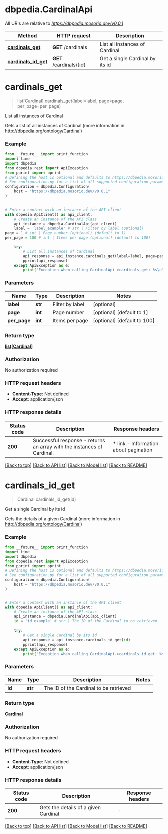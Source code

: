 # dbpedia.CardinalApi

All URIs are relative to *https://dbpedia.mosorio.dev/v0.0.1*

Method | HTTP request | Description
------------- | ------------- | -------------
[**cardinals_get**](CardinalApi.md#cardinals_get) | **GET** /cardinals | List all instances of Cardinal
[**cardinals_id_get**](CardinalApi.md#cardinals_id_get) | **GET** /cardinals/{id} | Get a single Cardinal by its id


# **cardinals_get**
> list[Cardinal] cardinals_get(label=label, page=page, per_page=per_page)

List all instances of Cardinal

Gets a list of all instances of Cardinal (more information in http://dbpedia.org/ontology/Cardinal)

### Example

```python
from __future__ import print_function
import time
import dbpedia
from dbpedia.rest import ApiException
from pprint import pprint
# Defining the host is optional and defaults to https://dbpedia.mosorio.dev/v0.0.1
# See configuration.py for a list of all supported configuration parameters.
configuration = dbpedia.Configuration(
    host = "https://dbpedia.mosorio.dev/v0.0.1"
)


# Enter a context with an instance of the API client
with dbpedia.ApiClient() as api_client:
    # Create an instance of the API class
    api_instance = dbpedia.CardinalApi(api_client)
    label = 'label_example' # str | Filter by label (optional)
page = 1 # int | Page number (optional) (default to 1)
per_page = 100 # int | Items per page (optional) (default to 100)

    try:
        # List all instances of Cardinal
        api_response = api_instance.cardinals_get(label=label, page=page, per_page=per_page)
        pprint(api_response)
    except ApiException as e:
        print("Exception when calling CardinalApi->cardinals_get: %s\n" % e)
```

### Parameters

Name | Type | Description  | Notes
------------- | ------------- | ------------- | -------------
 **label** | **str**| Filter by label | [optional] 
 **page** | **int**| Page number | [optional] [default to 1]
 **per_page** | **int**| Items per page | [optional] [default to 100]

### Return type

[**list[Cardinal]**](Cardinal.md)

### Authorization

No authorization required

### HTTP request headers

 - **Content-Type**: Not defined
 - **Accept**: application/json

### HTTP response details
| Status code | Description | Response headers |
|-------------|-------------|------------------|
**200** | Successful response - returns an array with the instances of Cardinal. |  * link - Information about pagination <br>  |

[[Back to top]](#) [[Back to API list]](../README.md#documentation-for-api-endpoints) [[Back to Model list]](../README.md#documentation-for-models) [[Back to README]](../README.md)

# **cardinals_id_get**
> Cardinal cardinals_id_get(id)

Get a single Cardinal by its id

Gets the details of a given Cardinal (more information in http://dbpedia.org/ontology/Cardinal)

### Example

```python
from __future__ import print_function
import time
import dbpedia
from dbpedia.rest import ApiException
from pprint import pprint
# Defining the host is optional and defaults to https://dbpedia.mosorio.dev/v0.0.1
# See configuration.py for a list of all supported configuration parameters.
configuration = dbpedia.Configuration(
    host = "https://dbpedia.mosorio.dev/v0.0.1"
)


# Enter a context with an instance of the API client
with dbpedia.ApiClient() as api_client:
    # Create an instance of the API class
    api_instance = dbpedia.CardinalApi(api_client)
    id = 'id_example' # str | The ID of the Cardinal to be retrieved

    try:
        # Get a single Cardinal by its id
        api_response = api_instance.cardinals_id_get(id)
        pprint(api_response)
    except ApiException as e:
        print("Exception when calling CardinalApi->cardinals_id_get: %s\n" % e)
```

### Parameters

Name | Type | Description  | Notes
------------- | ------------- | ------------- | -------------
 **id** | **str**| The ID of the Cardinal to be retrieved | 

### Return type

[**Cardinal**](Cardinal.md)

### Authorization

No authorization required

### HTTP request headers

 - **Content-Type**: Not defined
 - **Accept**: application/json

### HTTP response details
| Status code | Description | Response headers |
|-------------|-------------|------------------|
**200** | Gets the details of a given Cardinal |  -  |

[[Back to top]](#) [[Back to API list]](../README.md#documentation-for-api-endpoints) [[Back to Model list]](../README.md#documentation-for-models) [[Back to README]](../README.md)

